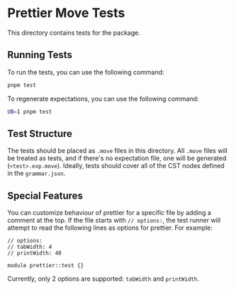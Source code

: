 # Prettier Move Tests

This directory contains tests for the package.

## Running Tests

To run the tests, you can use the following command:

```bash
pnpm test
```

To regenerate expectations, you can use the following command:

```bash
UB=1 pnpm test
```

## Test Structure

The tests should be placed as `.move` files in this directory. All `.move` files will be treated as tests, and if there's no expectation file, one will be generated (`<test>.exp.move`). Ideally, tests should cover all of the CST nodes defined in the `grammar.json`.

## Special Features

You can customize behaviour of prettier for a specific file by adding a comment at the top. If the file starts with `// options:`, the test runner will attempt to read the following lines as options for prettier. For example:

```move
// options:
// tabWidth: 4
// printWidth: 40

module prettier::test {}
```

Currently, only 2 options are supported: `tabWidth` and `printWidth`.
